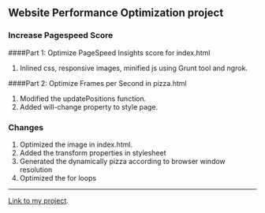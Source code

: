 ## Website Performance Optimization project



### Increase Pagespeed Score

####Part 1: Optimize PageSpeed Insights score for index.html



1. Inlined css, responsive images, minified js using Grunt tool and ngrok.

####Part 2: Optimize Frames per Second in pizza.html

1. Modified the updatePositions function.
2. Added will-change property to style page.

### Changes
1. Optimized the image in index.html.
2. Added the transform properties in stylesheet
3. Generated the dynamically pizza according to browser window resolution
4. Optimized the for loops

***
[Link to my project](https://dhanyakt.github.io/frontend-nanodegree-mobile-portfolio/).


